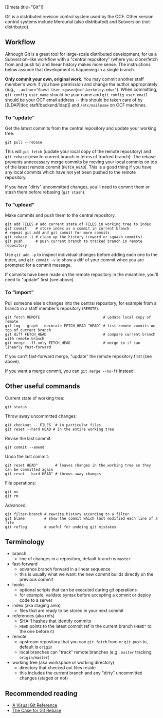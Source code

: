 [[!meta title="Git"]]


Git is a distributed revision control system used by the OCF. Other version control systems include Mercurial (also distributed) and Subversion (not distributed).

## Workflow

Although Git is a great tool for large-scale distributed development, for us a Subversion-like workflow with a "central repository" (where you clone/fetch from and push to) and linear history makes more sense. The instructions below assume that development is happening in a single branch.

**Only commit your own, original work**.  You may commit another staff member's work if you have permission and change the author appropriately (e.g., `--author="Guest User <guser@ocf.berkeley.edu>"`). When committing, `git config user.name` should be your name and `git config user.email` should be your OCF email address -- this should be taken care of by [[LDAP|doc staff/backend/ldap]] and `/etc/mailname` on OCF machines.

### To "update"

Get the latest commits from the central repository and update your working tree.

    git pull --rebase

This will `git fetch` (update your local copy of the remote repository) and `git rebase` (rewrite current branch in terms of tracked branch). The rebase prevents unnecessary merge commits by moving your local commits on top of the latest remote commit (`FETCH_HEAD`). This is a good thing if you have any local commits which have not yet been pushed to the remote repository.

If you have "dirty" uncommitted changes, you'll need to commit them or stash them before rebasing (`git stash`).

### To "upload"

Make commits and push them to the central repository.

    git add FILES # add current state of FILES in working tree to index
    git commit    # store index as a commit in current branch
    # repeat git add and git commit for more commits
    git rebase -i # clean up the history (reword or squash commits)
    git push      # push current branch to tracked branch in remote repository

Use `git add -p` to inspect individual changes before adding each one to the index, and `git commit -v` to show a diff of your commit when you are prompted for a commit message.

If commits have been made on the remote repository in the meantime, you'll need to "update" first (see above).

### To "import"

Pull someone else's changes into the central repository, for example from a branch in a staff member's repository (`REMOTE`).

    git fetch REMOTE                             # update local copy of remote
    git log --graph --decorate FETCH_HEAD ^HEAD^ # list remote commits on top of current branch
    git diff FETCH_HEAD                          # compare current branch with remote branch
    git merge --ff-only FETCH_HEAD               # merge in if can linearly fast-forward

If you can't fast-forward merge, "update" the remote repository first (see above).

If you want a merge commit, you can `git merge --no-ff` instead.

## Other useful commands

Current state of working tree:

    git status

Throw away uncommitted changes:

    git checkout -- FILES  # in particular files
    git reset --hard HEAD # in the entire working tree

Revise the last commit:

    git commit --amend

Undo the last commit:

    git reset HEAD^        # leaves changes in the working tree so they can be committed again
    git reset --hard HEAD^ # throws away changes

File operations:

    git mv
    git rm

Advanced:

    git filter-branch # rewrite history according to a filter
    git blame         # show the commit which last modified each line of a file
    git reflog        # useful for undoing git mistakes

## Terminology

* branch
  * line of changes in a repository, default branch is `master`
* fast-forward
  * advance branch forward in a linear sequence
  * this is usually what we want: the new commit builds directly on the previous commit
* hooks
  * optional scripts that can be executed during git operations
  * for example, validate syntax before accepting a commit or deploy code to a server
* index (aka staging area)
  * files that are ready to be stored in your next commit
* references (aka refs)
  * SHA-1 hashes that identify commits
  * `HEAD` points to the latest commit ref in the current branch (`HEAD^` to the one before it)
* remote
  * upstream repository that you can `git fetch` from or `git push` to, default is `origin`
  * local branches can "track" remote branches (e.g., `master` tracking `origin/master`)
* working tree (aka workspace or working directory)
  * directory that checked out files reside
  * this includes the current branch and any "dirty" uncommitted changes (staged or not)

## Recommended reading

* [A Visual Git Reference](https://marklodato.github.io/visual-git-guide/)
* [The Case for Git Rebase](http://darwinweb.net/articles/the-case-for-git-rebase)
